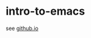 intro-to-emacs
==============

see <a href="http://yoshida-mediba.github.io/intro-to-emacs">github.io</a>
